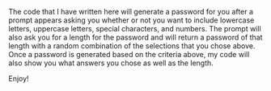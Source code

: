 The code that I have written here will generate a password for you after a prompt appears asking you whether or not you want to include lowercase letters, uppercase letters, special characters, and numbers.
The prompt will also ask you for a length for the password and will return a password of that length with a random combination of the selections that you chose above.
Once a password is generated based on the criteria above, my code will also show you what answers you chose as well as the length. 

Enjoy!
